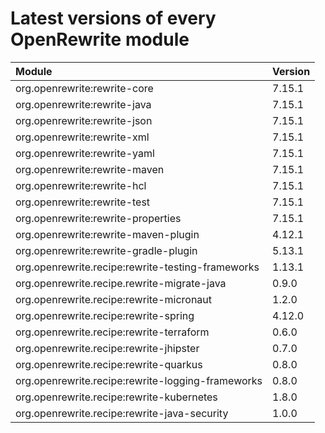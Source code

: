 # Latest versions of every OpenRewrite module



| Module | Version |
| :--- | :--- |
| org.openrewrite:rewrite-core | 7.15.1 |
| org.openrewrite:rewrite-java | 7.15.1 |
| org.openrewrite:rewrite-json | 7.15.1 |
| org.openrewrite:rewrite-xml | 7.15.1 |
| org.openrewrite:rewrite-yaml | 7.15.1 |
| org.openrewrite:rewrite-maven | 7.15.1 |
| org.openrewrite:rewrite-hcl | 7.15.1 |
| org.openrewrite:rewrite-test | 7.15.1 |
| org.openrewrite:rewrite-properties | 7.15.1 |
| org.openrewrite:rewrite-maven-plugin | 4.12.1 |
| org.openrewrite:rewrite-gradle-plugin | 5.13.1 |
| org.openrewrite.recipe:rewrite-testing-frameworks | 1.13.1 |
| org.openrewrite.recipe.rewrite-migrate-java | 0.9.0 |
| org.openrewrite.recipe:rewrite-micronaut | 1.2.0 |
| org.openrewrite.recipe:rewrite-spring | 4.12.0 |
| org.openrewrite.recipe:rewrite-terraform | 0.6.0 |
| org.openrewrite.recipe:rewrite-jhipster | 0.7.0 |
| org.openrewrite.recipe:rewrite-quarkus | 0.8.0 |
| org.openrewrite.recipe:rewrite-logging-frameworks | 0.8.0 |
| org.openrewrite.recipe:rewrite-kubernetes | 1.8.0 |
| org.openrewrite.recipe:rewrite-java-security | 1.0.0 |



